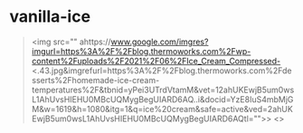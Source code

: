 # vanilla-ice

><img src="" ahttps://www.google.com/imgres?imgurl=https%3A%2F%2Fblog.thermoworks.com%2Fwp-content%2Fuploads%2F2021%2F06%2FIce_Cream_Compressed-<.43.jpg&imgrefurl=https%3A%2F%2Fblog.thermoworks.com%2Fdesserts%2Fhomemade-ice-cream-temperatures%2F&tbnid=yPei3UTrdVtamM&vet=12ahUKEwjB5um0wsL1AhUvsHIEHU0MBcUQMygBegUIARD6AQ..i&docid=YzE8IuS4mbMjGM&w=1619&h=1080&itg=1&q=ice%20cream&safe=active&ved=2ahUKEwjB5um0wsL1AhUvsHIEHU0MBcUQMygBegUIARD6AQtl="">> 
<<img src="" atl="https://www.google.com/imgres?imgurl=https%3A%2F%2Fupload.wikimedia.org%2Fwikipedia%2Fcommons%2Fd%2Fda%2FStrawberry_ice_cream_cone_%25285076899310%2529.jpg&imgrefurl=https%3A%2F%2Fen.wikipedia.org%2Fwiki%2FStrawberry_ice_cream&tbnid=q3f9jnXiW215dM&vet=12ahUKEwjB5um0wsL1AhUvsHIEHU0MBcUQMygCegUIARD9AQ..i&docid=R-KL_tXF76v3cM&w=681&h=1024&itg=1&q=ice%20cream&safe=active&ved=2ahUKEwjB5um0wsL1AhUvsHIEHU0MBcUQMygCegUIARD9AQ">>
<img src="" atl="https://www.google.com/imgres?imgurl=https%3A%2F%2Fwww.thespruceeats.com%2Fthmb%2FRrP9qTWy2BbntDB6GCwWi8Yy29U%3D%2F3000x2000%2Ffilters%3Afill(auto%2C1)%2FUbeIceCreamHERO-ae953a4c3ede4690bd2f0ccbc104ea12.jpg&imgrefurl=https%3A%2F%2Fwww.thespruceeats.com%2Fube-ice-cream-recipe-4843600&tbnid=tf3dk9NSNYePuM&vet=12ahUKEwjB5um0wsL1AhUvsHIEHU0MBcUQMygFegUIARCFAg..i&docid=6WXvmvMUVNCgOM&w=3000&h=2000&itg=1&q=ice%20cream&safe=active&ved=2ahUKEwjB5um0wsL1AhUvsHIEHU0MBcUQMygFegUIARCFAg">
<img src="" atl=""https://www.google.com/imgres?imgurl=https%3A%2F%2Fwww.thespruceeats.com%2Fthmb%2FBYOHKcXhja-ez7Fr9obgBrDHJ1Y%3D%2F3064x2042%2Ffilters%3Afill(auto%2C1)%2Feasy-chocolate-ice-cream-recipe-1945798-hero-01-45d9f26a0aaf4c1dba38d7e0a2ab51e2.jpg&imgrefurl=https%3A%2F%2Fwww.thespruceeats.com%2Feasy-chocolate-ice-cream-recipe-1945798&tbnid=-hPEVWpJYws2BM&vet=12ahUKEwjB5um0wsL1AhUvsHIEHU0MBcUQMygGegUIARCIAg..i&docid=FChkV8FQMCyAAM&w=3064&h=2042&itg=1&q=ice%20cream&safe=active&ved=2ahUKEwjB5um0wsL1AhUvsHIEHU0MBcUQMygGegUIARCIAg>
<img src="" atl=""https://www.google.com/imgres?imgurl=https%3A%2F%2Fwww.thespruceeats.com%2Fthmb%2FbtLT5e97Xl3vBzNo37xPlUgfQcI%3D%2F3135x3900%2Ffilters%3Afill(auto%2C1)%2FGettyImages-90053856-588b7aff5f9b5874ee534b04.jpg&imgrefurl=https%3A%2F%2Fwww.thespruceeats.com%2Fwhat-is-ice-cream-1328784&tbnid=tMV6VQAIrVpiwM&vet=12ahUKEwjB5um0wsL1AhUvsHIEHU0MBcUQMygMegUIARCYAg..i&docid=5VDeCydq8mvvWM&w=3135&h=3900&itg=1&q=ice%20cream&safe=active&ved=2ahUKEwjB5um0wsL1AhUvsHIEHU0MBcUQMygMegUIARCYAg>

